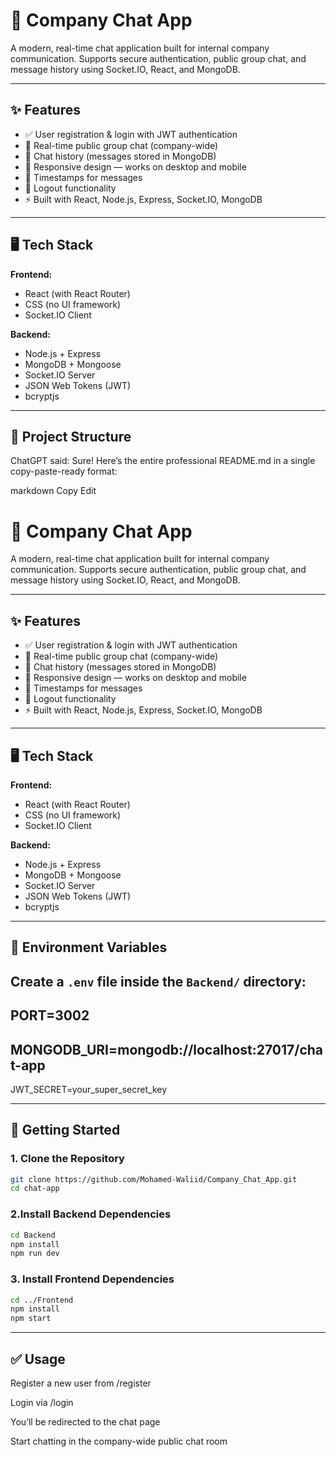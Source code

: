 # 🏢 Company Chat App

A modern, real-time chat application built for internal company communication. Supports secure authentication, public group chat, and message history using Socket.IO, React, and MongoDB.

---

## ✨ Features

- ✅ User registration & login with JWT authentication  
- 💬 Real-time public group chat (company-wide)  
- 📜 Chat history (messages stored in MongoDB)  
- 📱 Responsive design — works on desktop and mobile  
- 🧾 Timestamps for messages  
- 🚪 Logout functionality  
- ⚡ Built with React, Node.js, Express, Socket.IO, MongoDB  

---

## 🖥️ Tech Stack

**Frontend:**
- React (with React Router)
- CSS (no UI framework)
- Socket.IO Client

**Backend:**
- Node.js + Express
- MongoDB + Mongoose
- Socket.IO Server
- JSON Web Tokens (JWT)
- bcryptjs

---

## 📁 Project Structure

ChatGPT said:
Sure! Here’s the entire professional README.md in a single copy-paste-ready format:

markdown
Copy
Edit
# 🏢 Company Chat App

A modern, real-time chat application built for internal company communication. Supports secure authentication, public group chat, and message history using Socket.IO, React, and MongoDB.

---

## ✨ Features

- ✅ User registration & login with JWT authentication  
- 💬 Real-time public group chat (company-wide)  
- 📜 Chat history (messages stored in MongoDB)  
- 📱 Responsive design — works on desktop and mobile  
- 🧾 Timestamps for messages  
- 🚪 Logout functionality  
- ⚡ Built with React, Node.js, Express, Socket.IO, MongoDB  

---

## 🖥️ Tech Stack

**Frontend:**
- React (with React Router)
- CSS (no UI framework)
- Socket.IO Client

**Backend:**
- Node.js + Express
- MongoDB + Mongoose
- Socket.IO Server
- JSON Web Tokens (JWT)
- bcryptjs

---

## 🔐 Environment Variables

Create a `.env` file inside the `Backend/` directory:
---
PORT=3002
---
MONGODB_URI=mongodb://localhost:27017/chat-app
---
JWT_SECRET=your_super_secret_key

---

## 🚀 Getting Started

### 1. Clone the Repository

```bash
git clone https://github.com/Mohamed-Waliid/Company_Chat_App.git
cd chat-app
```
### 2.Install Backend Dependencies
```bash
cd Backend
npm install
npm run dev
```

### 3. Install Frontend Dependencies
```bash
cd ../Frontend
npm install
npm start
```

---

## ✅ Usage
Register a new user from /register

Login via /login

You’ll be redirected to the chat page

Start chatting in the company-wide public chat room
